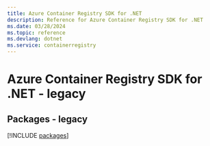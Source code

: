 ```yaml
---
title: Azure Container Registry SDK for .NET
description: Reference for Azure Container Registry SDK for .NET
ms.date: 03/28/2024
ms.topic: reference
ms.devlang: dotnet
ms.service: containerregistry
---
```

# Azure Container Registry SDK for .NET - legacy
## Packages - legacy
[!INCLUDE [packages](container-registry-index.md)]